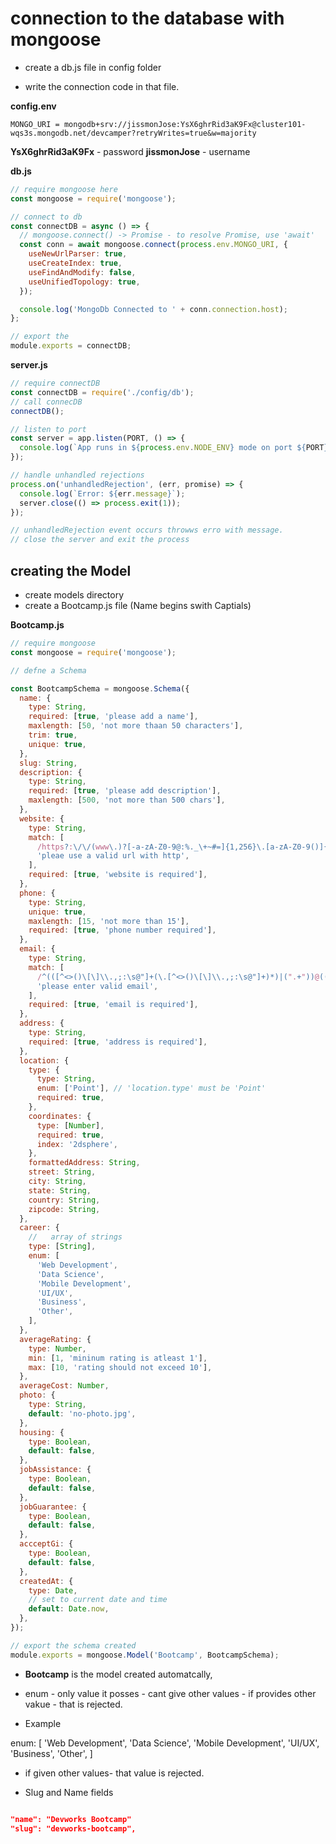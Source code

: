 # connection to the database with mongoose

- create a db.js file in config folder

- write the connection code in that file.

**config.env**

```shell
MONGO_URI = mongodb+srv://jissmonJose:YsX6ghrRid3aK9Fx@cluster101-wqs3s.mongodb.net/devcamper?retryWrites=true&w=majority
```

**YsX6ghrRid3aK9Fx** - password
**jissmonJose** - username

**db.js**

```javascript
// require mongoose here
const mongoose = require('mongoose');

// connect to db
const connectDB = async () => {
  // mongoose.connect() -> Promise - to resolve Promise, use 'await'
  const conn = await mongoose.connect(process.env.MONGO_URI, {
    useNewUrlParser: true,
    useCreateIndex: true,
    useFindAndModify: false,
    useUnifiedTopology: true,
  });

  console.log('MongoDb Connected to ' + conn.connection.host);
};

// export the
module.exports = connectDB;
```

**server.js**

```javascript
// require connectDB
const connectDB = require('./config/db');
// call connecDB
connectDB();

// listen to port
const server = app.listen(PORT, () => {
  console.log(`App runs in ${process.env.NODE_ENV} mode on port ${PORT}`);
});

// handle unhandled rejections
process.on('unhandledRejection', (err, promise) => {
  console.log(`Error: ${err.message}`);
  server.close(() => process.exit(1));
});

// unhandledRejection event occurs throwws erro with message.
// close the server and exit the process
```

## creating the Model

- create models directory
- create a Bootcamp.js file (Name begins swith Captials)

**Bootcamp.js**

```javascript
// require mongoose
const mongoose = require('mongoose');

// defne a Schema

const BootcampSchema = mongoose.Schema({
  name: {
    type: String,
    required: [true, 'please add a name'],
    maxlength: [50, 'not more thaan 50 characters'],
    trim: true,
    unique: true,
  },
  slug: String,
  description: {
    type: String,
    required: [true, 'please add description'],
    maxlength: [500, 'not more than 500 chars'],
  },
  website: {
    type: String,
    match: [
      /https?:\/\/(www\.)?[-a-zA-Z0-9@:%._\+~#=]{1,256}\.[a-zA-Z0-9()]{1,6}\b([-a-zA-Z0-9()@:%_\+.~#?&//=]*)/,
      'pleae use a valid url with http',
    ],
    required: [true, 'website is required'],
  },
  phone: {
    type: String,
    unique: true,
    maxlength: [15, 'not more than 15'],
    required: [true, 'phone number required'],
  },
  email: {
    type: String,
    match: [
      /^(([^<>()\[\]\\.,;:\s@"]+(\.[^<>()\[\]\\.,;:\s@"]+)*)|(".+"))@((\[[0-9]{1,3}\.[0-9]{1,3}\.[0-9]{1,3}\.[0-9]{1,3}\])|(([a-zA-Z\-0-9]+\.)+[a-zA-Z]{2,}))$/,
      'please enter valid email',
    ],
    required: [true, 'email is required'],
  },
  address: {
    type: String,
    required: [true, 'address is required'],
  },
  location: {
    type: {
      type: String,
      enum: ['Point'], // 'location.type' must be 'Point'
      required: true,
    },
    coordinates: {
      type: [Number],
      required: true,
      index: '2dsphere',
    },
    formattedAddress: String,
    street: String,
    city: String,
    state: String,
    country: String,
    zipcode: String,
  },
  career: {
    //   array of strings
    type: [String],
    enum: [
      'Web Development',
      'Data Science',
      'Mobile Development',
      'UI/UX',
      'Business',
      'Other',
    ],
  },
  averageRating: {
    type: Number,
    min: [1, 'mininum rating is atleast 1'],
    max: [10, 'rating should not exceed 10'],
  },
  averageCost: Number,
  photo: {
    type: String,
    default: 'no-photo.jpg',
  },
  housing: {
    type: Boolean,
    default: false,
  },
  jobAssistance: {
    type: Boolean,
    default: false,
  },
  jobGuarantee: {
    type: Boolean,
    default: false,
  },
  accceptGi: {
    type: Boolean,
    default: false,
  },
  createdAt: {
    type: Date,
    // set to current date and time
    default: Date.now,
  },
});

// export the schema created
module.exports = mongoose.Model('Bootcamp', BootcampSchema);
```

- **Bootcamp** is the model created automatcally,

- enum - only value it posses - cant give other values - if provides other vakue - that is rejected.

* Example

enum: [
'Web Development',
'Data Science',
'Mobile Development',
'UI/UX',
'Business',
'Other',
]

- if given other values- that value is rejected.

* Slug and Name fields

```json

"name": "Devworks Bootcamp"
"slug": "devworks-bootcamp",

```
